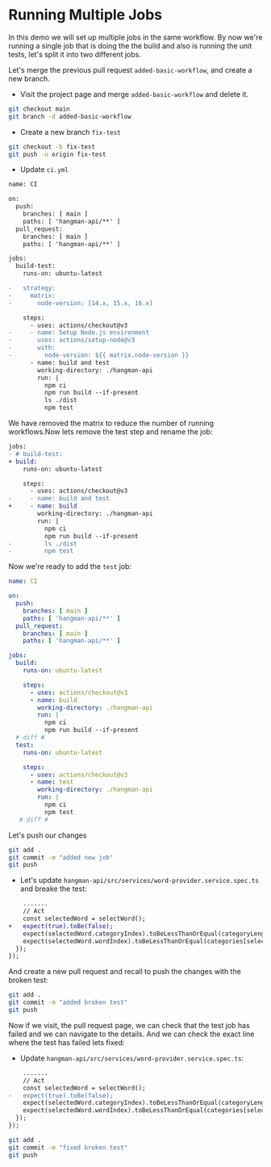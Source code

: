 # Running Multiple Jobs

In this demo we will set up multiple jobs in the same workflow. By now we're running a single job that is doing the the build and also is running the unit tests, let's split it into two different jobs.

Let's merge the previous pull request `added-basic-workflow`, and create a new branch.

* Visit the project page and merge `added-basic-workflow` and delete it.

```bash
git checkout main
git branch -d added-basic-workflow
```

* Create a new branch `fix-test`

```bash
git checkout -b fix-test
git push -u origin fix-test
```

* Update `ci.yml`

```diff
name: CI 

on:
  push:
    branches: [ main ]
    paths: [ 'hangman-api/**' ]
  pull_request:
    branches: [ main ]
    paths: [ 'hangman-api/**' ]

jobs:
  build-test:
    runs-on: ubuntu-latest

-   strategy:
-     matrix:
-       node-version: [14.x, 15.x, 16.x]

    steps:
      - uses: actions/checkout@v3
-     - name: Setup Node.js environment
-       uses: actions/setup-node@v3
-       with:
-         node-version: ${{ matrix.node-version }}
      - name: build and test
        working-directory: ./hangman-api
        run: |
          npm ci 
          npm run build --if-present
          ls ./dist
          npm test

```

We have removed the matrix to reduce the number of running workflows.Now lets remove the test step and rename the job:

```diff
jobs:
- # build-test:
+ build:
    runs-on: ubuntu-latest

    steps:
      - uses: actions/checkout@v3
-     - name: build and test
+     - name: build
        working-directory: ./hangman-api
        run: |
          npm ci 
          npm run build --if-present
-         ls ./dist
-         npm test

```

Now we're ready to add the `test` job:

```yaml
name: CI 

on:
  push:
    branches: [ main ]
    paths: [ 'hangman-api/**' ]
  pull_request:
    branches: [ main ]
    paths: [ 'hangman-api/**' ]

jobs:
  build:
    runs-on: ubuntu-latest

    steps:
      - uses: actions/checkout@v3
      - name: build
        working-directory: ./hangman-api
        run: |
          npm ci 
          npm run build --if-present
  # diff #
  test:
    runs-on: ubuntu-latest

    steps: 
      - uses: actions/checkout@v3 
      - name: test
        working-directory: ./hangman-api
        run: |
          npm ci 
          npm test
   # diff #
```

Let's push our changes 

```bash
git add .
git commit -m "added new job"
git push
```

* Let's update `hangman-api/src/services/word-provider.service.spec.ts` and breake the test:

```diff
    .......
    // Act
    const selectedWord = selectWord();
+   expect(true).toBe(false);
    expect(selectedWord.categoryIndex).toBeLessThanOrEqual(categoryLength - 1);
    expect(selectedWord.wordIndex).toBeLessThanOrEqual(categories[selectedWord.categoryIndex].words.length - 1);
  });
});
```

And create a new pull request and recall to push the changes with the broken test:

```bash
git add .
git commit -m "added broken test"
git push
```

Now if we visit, the pull request page, we can check that the test job has failed and we can navigate to the details. And we can check the exact line where the test has failed lets fixed:

* Update `hangman-api/src/services/word-provider.service.spec.ts`:

```diff
    .......
    // Act
    const selectedWord = selectWord();
-   expect(true).toBe(false);
    expect(selectedWord.categoryIndex).toBeLessThanOrEqual(categoryLength - 1);
    expect(selectedWord.wordIndex).toBeLessThanOrEqual(categories[selectedWord.categoryIndex].words.length - 1);
  });
});
```

```bash
git add .
git commit -m "fixed broken test"
git push
```
